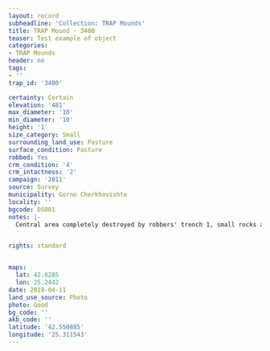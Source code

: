 ```yaml
---
layout: record
subheadline: 'Collection: TRAP Mounds'
title: TRAP Mound - 3400
teaser: Test example of object
categories:
- TRAP Mounds
header: no
tags:
- ''
trap_id: '3400'

certainty: Certain
elevation: '481'
max_diameter: '10'
min_diameter: '10'
height: '1'
size_category: Small
surrounding_land_use: Pasture
surface_condition: Pasture
robbed: Yes
crm_condition: '4'
crm_intactness: '2'
campaign: '2011'
source: Survey
municipality: Gorno Cherkhovishte
locality: ''
bgcode: DS001
notes: |-
  Central area completely destroyed by robbers' trench 1, small rocks and sandy soil on surface.


rights: standard


maps:
  lat: 42.6285
  lon: 25.2442
date: 2018-04-11
land_use_source: Photo
photo: Good
bg_code: ''
akb_code: ''
latitude: '42.550885'
longitude: '25.311543'
---
```

